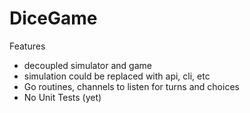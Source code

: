 # DiceGame
Features
* decoupled simulator and game
* simulation could be replaced with api, cli, etc
* Go routines, channels to listen for turns and choices
* No Unit Tests (yet)